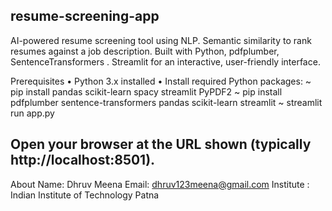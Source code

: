 ## resume-screening-app
AI-powered resume screening tool using NLP. Semantic similarity to rank resumes against a job description. Built with Python, pdfplumber, SentenceTransformers . Streamlit for an interactive, user-friendly interface.

Prerequisites
•	Python 3.x installed
•	Install required Python packages:
~ pip install pandas scikit-learn spacy streamlit PyPDF2
~ pip install pdfplumber sentence-transformers pandas scikit-learn streamlit
~  streamlit run app.py
##	Open your browser at the URL shown (typically http://localhost:8501).



About
Name: Dhruv Meena
Email: dhruv123meena@gmail.com
Institute : Indian Institute of Technology Patna
